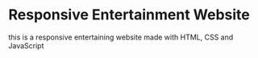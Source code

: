 # Responsive Entertainment Website

this is a responsive entertaining website made with HTML, CSS and JavaScript
